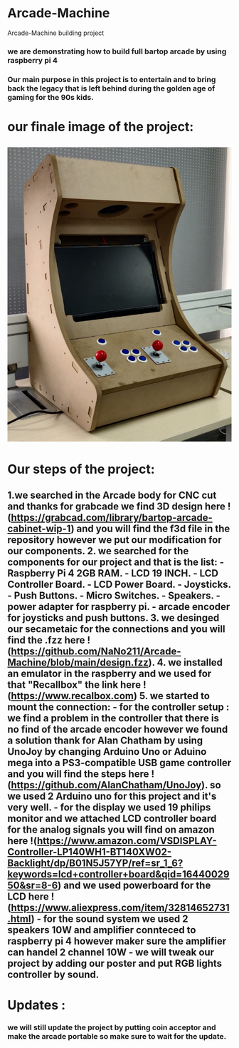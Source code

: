 # Arcade-Machine
Arcade-Machine building project

### we are demonstrating how to build full bartop arcade by using raspberry pi 4 
### Our main purpose in this project is to entertain and to bring back the legacy that is left behind during the golden age of gaming for the 90s kids.
# our finale image of the project: 
![this is an image](https://github.com/NaNo211/Arcade-Machine/blob/main/Arcade-machine.jpeg)
--------------------------------------------------------------------------------------------------------------------

# Our steps of the project:
1.we searched in the Arcade body for CNC cut and thanks for grabcade we find 3D design here !(https://grabcad.com/library/bartop-arcade-cabinet-wip-1) and you will find the f3d file in the repository however we put our modification for our components. 
2. we searched for the components for our project and that is the list:
    - Raspberry Pi 4 2GB RAM.
    - LCD 19 INCH.
    - LCD Controller Board.
    - LCD Power Board.
    - Joysticks.
    - Push Buttons.
    - Micro Switches.
    - Speakers.
    - power adapter for raspberry pi.
    - arcade encoder for joysticks and push buttons.
3. we desinged our secametaic for the connections and you will find the .fzz here !(https://github.com/NaNo211/Arcade-Machine/blob/main/design.fzz).
4. we installed an emulator in the raspberry and we used for that "Recallbox" the link here !(https://www.recalbox.com)
5. we started to mount the connection:
    - for the controller setup : we find a problem in the controller that there is no find of the arcade encoder however we found a solution thank for Alan Chatham by using UnoJoy by changing Arduino Uno or Aduino mega into a PS3-compatible USB game controller and you will find the steps here !(https://github.com/AlanChatham/UnoJoy). so we used 2 Arduino uno for this project and it's very well.
    - for the display we used 19 philips monitor and we attached LCD controller board for the analog signals you will find on amazon here !(https://www.amazon.com/VSDISPLAY-Controller-LP140WH1-BT140XW02-Backlight/dp/B01N5J57YP/ref=sr_1_6?keywords=lcd+controller+board&qid=1644002950&sr=8-6) and we used powerboard for the LCD here !(https://www.aliexpress.com/item/32814652731.html)
    - for the sound system we used 2 speakers 10W and amplifier connteced to raspberry pi 4 however maker sure the amplifier can handel 2 channel 10W
    - we will tweak our project by adding our poster and put RGB lights controller by sound.
--------------------------------------------------------------------------------------------------------------------
# Updates :
### we will still update the project by putting coin acceptor and make the arcade portable so make sure to wait for the update.
